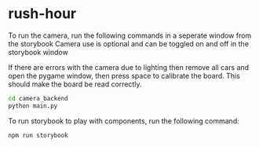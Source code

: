 # rush-hour

To run the camera, run the following commands in a seperate window from the storybook
Camera use is optional and can be toggled on and off in the storybook window

If there are errors with the camera due to lighting then remove all cars and open the pygame window, 
then press space to calibrate the board. This should make the board be read correctly.

```bash
cd camera_backend
python main.py
```

To run storybook to play with components, run the following command:

```bash
npm run storybook
```